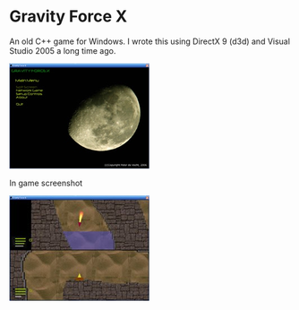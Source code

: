 # Gravity Force X

An old C++ game for Windows.  I wrote this using DirectX 9 (d3d) and Visual Studio 2005 a long time ago.

![menu screen](https://raw.githubusercontent.com/peter3125/gforce-x/master/data/gravityss1.jpg)

In game screenshot

![game](https://raw.githubusercontent.com/peter3125/gforce-x/master/data/gravityss2.jpg)

